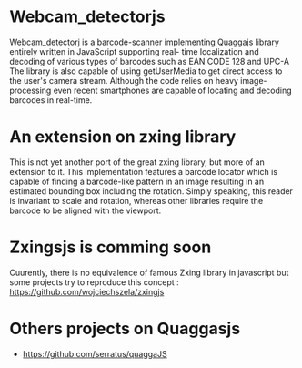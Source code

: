 # Webcam_detectorjs

Webcam_detectorj is a barcode-scanner implementing Quaggajs library entirely written in JavaScript supporting real- time localization and decoding of various types of barcodes such as EAN CODE 128 and UPC-A The library is also capable of using getUserMedia to get direct access to the user's camera stream. Although the code relies on heavy image- processing even recent smartphones are capable of locating and decoding barcodes in real-time.

# An extension on zxing library

This is not yet another port of the great zxing library, but more of an extension to it. This implementation features a barcode locator which is capable of finding a barcode-like pattern in an image resulting in an estimated bounding box including the rotation. Simply speaking, this reader is invariant to scale and rotation, whereas other libraries require the barcode to be aligned with the viewport.

# Zxingsjs is comming soon 

Cuurently, there is no equivalence of famous Zxing library in javascript but some projects try to reproduce this concept :  https://github.com/wojciechszela/zxingjs

# Others projects on Quaggasjs

 * https://github.com/serratus/quaggaJS




